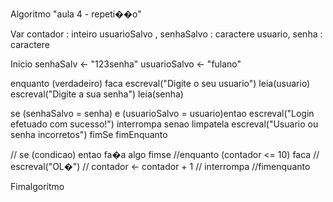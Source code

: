Algoritmo "aula 4 - repeti��o"

Var
contador : inteiro
usuarioSalvo , senhaSalvo : caractere
usuario, senha : caractere

Inicio
senhaSalv <- "123senha"
usuarioSalvo <- "fulano"

enquanto (verdadeiro) faca
  escreval("Digite o seu usuario")
  leia(usuario)
  escreval("Digite a sua senha")
  leia(senha)

  se (senhaSalvo = senha) e (usuarioSalvo = usuario)entao
     escreval("Login efetuado com sucesso!")
     interrompa
  senao
     limpatela
     escreval("Usuario ou senha incorretos")
  fimSe
fimEnquanto

// se (condicao) entao fa�a algo fimse
//enquanto (contador <= 10) faca
//   escreval("OL�")
//   contador <- contador + 1
//   interrompa
//fimenquanto

Fimalgoritmo